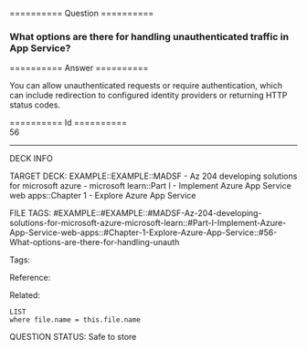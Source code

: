 ========== Question ==========  

### What options are there for handling unauthenticated traffic in App Service?  

========== Answer ==========  

You can allow unauthenticated requests or require authentication, which can
include redirection to configured identity providers or returning HTTP status
codes.

========== Id ==========  
56

---

DECK INFO

TARGET DECK: EXAMPLE::EXAMPLE::MADSF - Az 204 developing solutions for microsoft azure - microsoft learn::Part I - Implement Azure App Service web apps::Chapter 1 - Explore Azure App Service

FILE TAGS: #EXAMPLE::#EXAMPLE::#MADSF-Az-204-developing-solutions-for-microsoft-azure-microsoft-learn::#Part-I-Implement-Azure-App-Service-web-apps::#Chapter-1-Explore-Azure-App-Service::#56-What-options-are-there-for-handling-unauth

Tags:

Reference:

Related:

```dataview
LIST
where file.name = this.file.name
```

QUESTION STATUS: Safe to store
